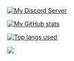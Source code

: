[![My Discord Server](https://img.shields.io/badge/TonimatasDEV/discord-0d1117?style=for-the-badge&logo=discord&logoColor=white&labelColor=0d1117)](https://discord.com/invite/vWBP4P4Yd8)

[![My GitHub stats](https://github-readme-stats.vercel.app/api?username=TonimatasDEV&show_icons=true&theme=github_dark&title_color=ffffff&border_color=0d1117)](https://discord.com/invite/vWBP4P4Yd8)

[![Top langs used](https://github-readme-stats.vercel.app/api/top-langs/?username=TonimatasDEV&show_icons=true&theme=github_dark&title_color=ffffff&border_color=0d1117&card_width=496)](https://discord.com/invite/vWBP4P4Yd8)

![](https://img.shields.io/discord/:835899169117175808?color=blue&label=Online&logo=discord&logoColor=blue)
<!--
**TonimatasMCDEV/TonimatasMCDEV** is a ✨ _special_ ✨ repository because its `README.md` (this file) appears on your GitHub profile.

Here are some ideas to get you started:

- 🔭 I’m currently working on ...
- 🌱 I’m currently learning ...
- 👯 I’m looking to collaborate on ...
- 🤔 I’m looking for help with ...
- 💬 Ask me about ...
- 📫 How to reach me: ...
- 😄 Pronouns: ...
- ⚡ Fun fact: ...
-->
